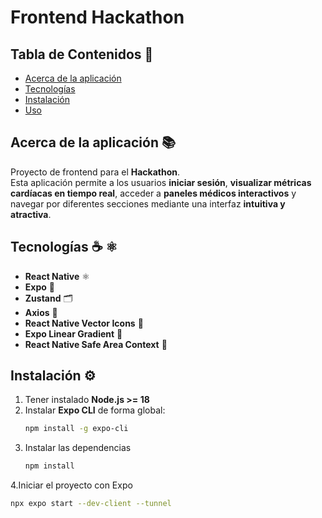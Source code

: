 # Frontend Hackathon

## Tabla de Contenidos 📑

- [Acerca de la aplicación](#acerca-de-la-aplicación)
- [Tecnologías](#tecnologías)
- [Instalación](#instalación)
- [Uso](#uso)

## Acerca de la aplicación 📚

Proyecto de frontend para el **Hackathon**.  
Esta aplicación permite a los usuarios **iniciar sesión**, **visualizar métricas cardíacas en tiempo real**, acceder a **paneles médicos interactivos** y navegar por diferentes secciones mediante una interfaz **intuitiva y atractiva**.  

## Tecnologías ☕️ ⚛️

- **React Native** ⚛️  
- **Expo** 🚀  
- **Zustand** 🗂️  
- **Axios** 🔗  
- **React Native Vector Icons** 🎨  
- **Expo Linear Gradient** 🌈  
- **React Native Safe Area Context** 📱  

## Instalación ⚙️

1. Tener instalado **Node.js >= 18**  
2. Instalar **Expo CLI** de forma global:  
   ```bash
   npm install -g expo-cli
   ```
3. Instalar las dependencias
   ``` bash
   npm install
   ```
4.Iniciar el proyecto con Expo
   ```bash
   npx expo start --dev-client --tunnel
   ```



